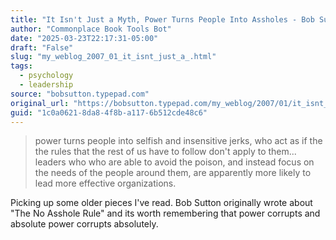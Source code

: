 ```yaml
---
title: "It Isn't Just a Myth, Power Turns People Into Assholes - Bob Sutton"
author: "Commonplace Book Tools Bot"
date: "2025-03-23T22:17:31-05:00"
draft: "False"
slug: "my_weblog_2007_01_it_isnt_just_a_.html"
tags:
  - psychology
  - leadership
source: "bobsutton.typepad.com"
original_url: "https://bobsutton.typepad.com/my_weblog/2007/01/it_isnt_just_a_.html"
guid: "1c0a0621-8da8-4f8b-a117-6b512cde48c6"
---
```


> power turns people into selfish and insensitive jerks, who act as if the the rules that the rest of us have to follow don't apply to them... leaders who who are able to avoid the poison, and instead  focus on the needs of the people around them, are apparently more likely to lead more effective organizations.

Picking up some older pieces I've read. Bob Sutton originally wrote about \"The No Asshole Rule\" and its worth remembering that power corrupts and absolute power corrupts absolutely.